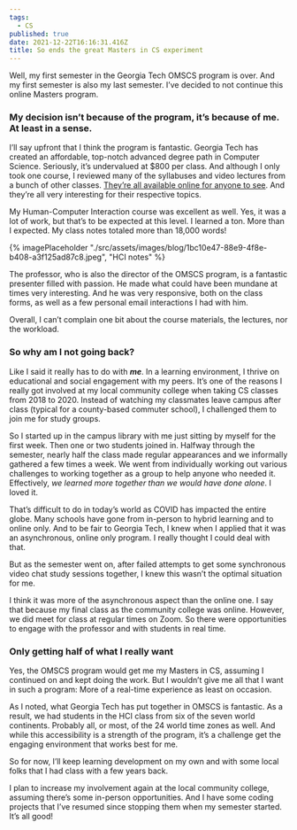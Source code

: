 ```yaml
---
tags:
  - CS
published: true
date: 2021-12-22T16:16:31.416Z
title: So ends the great Masters in CS experiment
---
```

Well, my first semester in the Georgia Tech OMSCS program is over. And my first semester is also my last semester. I’ve decided to not continue this online Masters program.

### My decision isn’t because of the program, it’s because of me. At least in a sense.

I’ll say upfront that I think the program is fantastic. Georgia Tech has created an affordable, top-notch advanced degree path in Computer Science. Seriously, it’s undervalued at $800 per class. And although I only took one course, I reviewed many of the syllabuses and video lectures from a bunch of other classes. [They’re all available online for anyone to see](https://omscs.gatech.edu/current-courses). And they’re all very interesting for their respective topics.

My Human-Computer Interaction course was excellent as well. Yes, it was a lot of work, but that’s to be expected at this level. I learned a ton. More than I expected. My class notes totaled more than 18,000 words!

{% imagePlaceholder "./src/assets/images/blog/1bc10e47-88e9-4f8e-b408-a3f125ad87c8.jpeg", "HCI notes" %}

The professor, who is also the director of the OMSCS program, is a fantastic presenter filled with passion. He made what could have been mundane at times very interesting. And he was very responsive, both on the class forms, as well as a few personal email interactions I had with him.

Overall, I can’t complain one bit about the course materials, the lectures, nor the workload.

### So why am I not going back?

Like I said it really has to do with ***me***. In a learning environment, I thrive on educational and social engagement with my peers. It’s one of the reasons I really got involved at my local community college when taking CS classes from 2018 to 2020. Instead of watching my classmates leave campus after class (typical for a county-based commuter school), I challenged them to join me for study groups. 

So I started up in the campus library with me just sitting by myself for the first week. Then one or two students joined in. Halfway through the semester, nearly half the class made regular appearances and we informally gathered a few times a week. We went from individually working out various challenges to working together as a group to help anyone who needed it. Effectively, *we learned more together than we would have done alone*. I loved it.

That’s difficult to do in today’s world as COVID has impacted the entire globe. Many schools have gone from in-person to hybrid learning and to online only. And to be fair to Georgia Tech, I knew when I applied that it was an asynchronous, online only program. I really thought I could deal with that.

But as the semester went on, after failed attempts to get some synchronous video chat study sessions together, I knew this wasn’t the optimal situation for me.

I think it was more of the asynchronous aspect than the online one. I say that because my final class as the community college was online. However, we did meet for class at regular times on Zoom. So there were opportunities to engage with the professor and with students in real time.

### Only getting half of what I really want

Yes, the OMSCS program would get me my Masters in CS, assuming I continued on and kept doing the work. But I wouldn’t give me all that I want in such a program: More of a real-time experience as least on occasion.

As I noted, what Georgia Tech has put together in OMSCS is fantastic. As a result, we had students in the HCI class from six of the seven world continents. Probably all, or most, of the 24 world time zones as well. And while this accessibility is a strength of the program, it’s a challenge get the engaging environment that works best for me.

So for now, I’ll keep learning development on my own and with some local folks that I had class with a few years back. 

I plan to increase my involvement again at the local community college, assuming there’s some in-person opportunities. And I have some coding projects that I’ve resumed since stopping them when my semester started. It’s all good!
